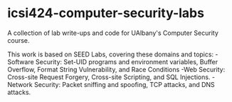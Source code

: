 # icsi424-computer-security-labs
A collection of lab write-ups and code for UAlbany's Computer Security course.

This work is based on SEED Labs, covering these domains and topics:
  -Software Security: Set-UID programs and environment variables, Buffer Overflow, Format String Vulnerability, and Race Conditions
  -Web Security: Cross-site Request Forgery, Cross-site Scripting, and SQL Injections.
  -Network Security: Packet sniffing and spoofing, TCP attacks, and DNS attacks.
